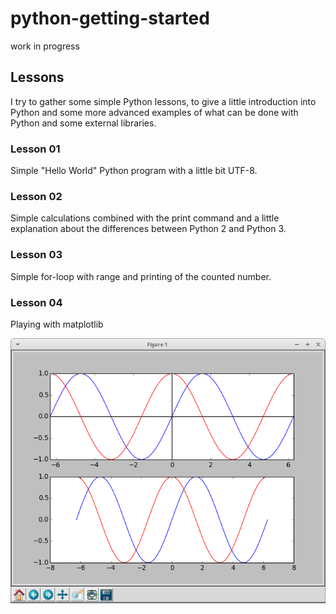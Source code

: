 # python-getting-started

work in progress

## Lessons

I try to gather some simple Python lessons, to give a little introduction into
Python and some more advanced examples of what can be done with Python and some
external libraries.

### Lesson 01

Simple "Hello World" Python program with a little bit UTF-8.

### Lesson 02

Simple calculations combined with the print command and a little explanation
about the differences between Python 2 and Python 3.

### Lesson 03

Simple for-loop with range and printing of the counted number.

### Lesson 04

Playing with matplotlib

![matplotlib](https://github.com/ernash/python-getting-started/blob/master/image/matplotlib.pyplot.png)

